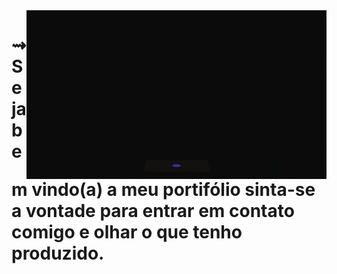<img src = "banner.gif" widht = "325px" align = "right">

# ⇝ Seja bem vindo(a) a meu portifólio sinta-se a vontade para entrar em contato comigo e olhar o que tenho produzido.
<!---
GuilhermeTiede/GuilhermeTiede is a ✨ special ✨ repository because its `README.md` (this file) appears on your GitHub profile.
You can click the Preview link to take a look at your changes.
--->
